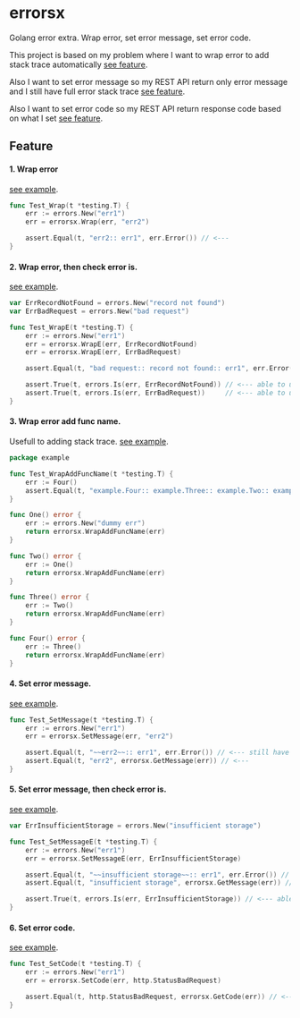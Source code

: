 # errorsx

Golang error extra. Wrap error, set error message, set error code.

This project is based on my problem where I want to wrap error to add stack trace automatically [see feature](#3-wrap-error-add-func-name).

Also I want to set error message so my REST API return only error message and I still have full error stack trace [see feature](#4-set-error-message).

Also I want to set error code so my REST API return response code based on what I set [see feature](#6-set-error-code).

## Feature

#### 1. Wrap error

[see example](./example/wrap_test.go).

```go
func Test_Wrap(t *testing.T) {
	err := errors.New("err1")
	err = errorsx.Wrap(err, "err2")

	assert.Equal(t, "err2:: err1", err.Error()) // <---
}
```

#### 2. Wrap error, then check error is.

[see example](./example/wrap_test.go).

```go
var ErrRecordNotFound = errors.New("record not found")
var ErrBadRequest = errors.New("bad request")

func Test_WrapE(t *testing.T) {
	err := errors.New("err1")
	err = errorsx.WrapE(err, ErrRecordNotFound)
	err = errorsx.WrapE(err, ErrBadRequest)

	assert.Equal(t, "bad request:: record not found:: err1", err.Error()) // <---

	assert.True(t, errors.Is(err, ErrRecordNotFound)) // <--- able to use errors.Is
	assert.True(t, errors.Is(err, ErrBadRequest))     // <--- able to use errors.Is
}
```

#### 3. Wrap error add func name.

Usefull to adding stack trace. [see example](./example/wrap_test.go).

```go
package example

func Test_WrapAddFuncName(t *testing.T) {
	err := Four()
	assert.Equal(t, "example.Four:: example.Three:: example.Two:: example.One:: dummy err", err.Error()) // <---
}

func One() error {
	err := errors.New("dummy err")
	return errorsx.WrapAddFuncName(err)
}

func Two() error {
	err := One()
	return errorsx.WrapAddFuncName(err)
}

func Three() error {
	err := Two()
	return errorsx.WrapAddFuncName(err)
}

func Four() error {
	err := Three()
	return errorsx.WrapAddFuncName(err)
}
```

#### 4. Set error message.

[see example](./example/message_test.go).

```go
func Test_SetMessage(t *testing.T) {
	err := errors.New("err1")
	err = errorsx.SetMessage(err, "err2")

	assert.Equal(t, "~~err2~~:: err1", err.Error()) // <--- still have full error
	assert.Equal(t, "err2", errorsx.GetMessage(err)) // <---
}
```

#### 5. Set error message, then check error is.

[see example](./example/message_test.go).

```go
var ErrInsufficientStorage = errors.New("insufficient storage")

func Test_SetMessageE(t *testing.T) {
	err := errors.New("err1")
	err = errorsx.SetMessageE(err, ErrInsufficientStorage)

	assert.Equal(t, "~~insufficient storage~~:: err1", err.Error()) // <--- still have full error
	assert.Equal(t, "insufficient storage", errorsx.GetMessage(err)) // <---

	assert.True(t, errors.Is(err, ErrInsufficientStorage)) // <--- able to use errors.Is
}
```

#### 6. Set error code.

[see example](./example/code_test.go).

```go
func Test_SetCode(t *testing.T) {
	err := errors.New("err1")
	err = errorsx.SetCode(err, http.StatusBadRequest)

	assert.Equal(t, http.StatusBadRequest, errorsx.GetCode(err)) // <---
}
```
